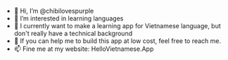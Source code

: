 - 👋 Hi, I’m @chibilovespurple
- 👀 I’m interested in learning languages
- 🌱 I currently want to make a learning app for Vietnamese language, but don't really have a technical background
- 💞️ If you can help me to build this app at low cost, feel free to reach me. 
- 📫 Fine me at my website: HelloVietnamese.App

<!---
chibilovespurple/chibilovespurple is a ✨ special ✨ repository because its `README.md` (this file) appears on your GitHub profile.
You can click the Preview link to take a look at your changes.
--->

